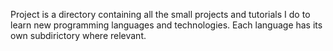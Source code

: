 Project is a directory containing all the small projects and tutorials I do to learn new programming languages and technologies.
Each language has its own subdirictory where relevant.
